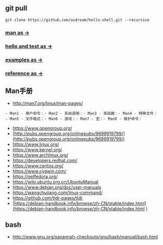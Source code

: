 ## git pull

```shell script
git clone https://github.com/oudream/hello-shell.git --recursive
```

### [man as ->](./man)

### [hello and test as ->](./hello)

### [examples as ->](./examples)

### [reference as ->](./hello)

## Man手册

- http://man7.org/linux/man-pages/
```
- Man1 - 用户命令：- Man2 - 系统调用：- Man3 - 库函数：- Man4 - 特殊文件：
- Man5 - 文件格式：- Man6 - 游戏：- Man7 - 宏：- Man8 - 维护命令：
```      
- [https://www.opengroup.org/                      ](https://www.opengroup.org/                      )
- [http://pubs.opengroup.org/onlinepubs/9699919799/](http://pubs.opengroup.org/onlinepubs/9699919799/)
- [https://www.linux.org/                          ](https://www.linux.org/                          )
- [https://www.kernel.org/                         ](https://www.kernel.org/                         )
- [https://www.archlinux.org/                      ](https://www.archlinux.org/                      )
- [https://developers.redhat.com/                  ](https://developers.redhat.com/                  )
- [https://www.centos.org/                         ](https://www.centos.org/                         )
- [https://www.cygwin.com/                         ](https://www.cygwin.com/                         )
- [https://getfedora.org/                          ](https://getfedora.org/                          )
- [https://wiki.ubuntu.org.cn/UbuntuManual         ](https://wiki.ubuntu.org.cn/UbuntuManual         )
- [https://www.debian.org/doc/user-manuals         ](https://www.debian.org/doc/user-manuals         )
- [https://wangchujiang.com/linux-command/         ](https://wangchujiang.com/linux-command/         )
- [https://github.com/tldr-pages/tldr              ](https://github.com/tldr-pages/tldr              )
- [https://debian-handbook.info/browse/zh-CN/stable/index.html](https://debian-handbook.info/browse/zh-CN/stable/index.html                      )

## bash
- http://www.gnu.org/savannah-checkouts/gnu/bash/manual/bash.html
